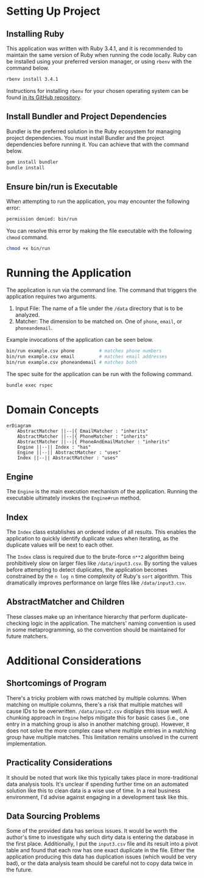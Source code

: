 # Setting Up Project

## Installing Ruby

This application was written with Ruby 3.4.1, and it is recommended to maintain the same version of Ruby when running the code locally. Ruby can be installed using your preferred version manager, or using `rbenv` with the command below.

```sh
rbenv install 3.4.1
```

Instructions for installing `rbenv` for your chosen operating system can be found [in its GitHub repository](https://github.com/rbenv/rbenv).

## Install Bundler and Project Dependencies

Bundler is the preferred solution in the Ruby ecosystem for managing project dependencies. You must install Bundler and the project dependencies before running it. You can achieve that with the command below.

```sh
gem install bundler
bundle install
```

## Ensure bin/run is Executable

When attempting to run the application, you may encounter the following error:

```sh
permission denied: bin/run
```

You can resolve this error by making the file executable with the following `chmod` command.

```sh
chmod +x bin/run
```

# Running the Application

The application is run via the command line. The command that triggers the application requires two arguments.

1. Input File: The name of a file under the `/data` directory that is to be analyzed.
2. Matcher: The dimension to be matched on. One of `phone`, `email`, or `phoneandemail`.

Example invocations of the application can be seen below.

```sh
bin/run example.csv phone         # matches phone numbers
bin/run example.csv email         # matches email addresses
bin/run example.csv phoneandemail # matches both
```

The spec suite for the application can be run with the following command.

```sh
bundle exec rspec
```

# Domain Concepts

```mermaid
erDiagram
    AbstractMatcher ||--|{ EmailMatcher : "inherits"
    AbstractMatcher ||--|{ PhoneMatcher : "inherits"
    AbstractMatcher ||--|{ PhoneAndEmailMatcher : "inherits"
    Engine ||--|| Index : "has"
    Engine ||--|| AbstractMatcher : "uses"
    Index ||--|| AbstractMatcher : "uses"
```

## Engine

The `Engine` is the main execution mechanism of the application. Running the executable ultimately invokes the `Engine#run` method.

## Index

The `Index` class establishes an ordered index of all results. This enables the application to quickly identify duplicate values when iterating, as the duplicate values will be next to each other.

The `Index` class is required due to the brute-force `n**2` algorithm being prohibitively slow on larger files like `/data/input3.csv`. By sorting the values before attempting to detect duplicates, the application becomes constrained by the `n log n` time complexity of Ruby's `sort` algorithm. This dramatically improves performance on large files like `/data/input3.csv`.

## AbstractMatcher and Children

These classes make up an inheritance hierarchy that perform duplicate-checking logic in the application. The matchers' naming convention is used in some metaprogramming, so the convention should be maintained for future matchers.

# Additional Considerations

## Shortcomings of Program

There's a tricky problem with rows matched by multiple columns. When matching on multiple columns, there's a risk that multiple matches will cause IDs to be overwritten. `/data/input2.csv` displays this issue well. A chunking approach in `Engine` helps mitigate this for basic cases (i.e., one entry in a matching group is also in another matching group). However, it does not solve the more complex case where multiple entries in a matching group have multiple matches. This limitation remains unsolved in the current implementation.

## Practicality Considerations

It should be noted that work like this typically takes place in more-traditional data analysis tools. It's unclear if spending further time on an automated solution like this to clean data is a wise use of time. In a real business environment, I'd advise against engaging in a development task like this.

## Data Sourcing Problems

Some of the provided data has serious issues. It would be worth the author's time to investigate why such dirty data is entering the database in the first place. Additionally, I put the `input3.csv` file and its result into a pivot table and found that each row has one exact duplicate in the file. Either the application producing this data has duplication issues (which would be very bad), or the data analysis team should be careful not to copy data twice in the future.
